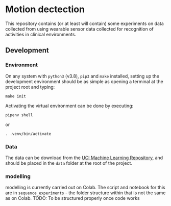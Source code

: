 # Motion dectection

This repository contains (or at least will contain) some experiments
on data collected from using wearable
sensor data collected for recognition of activities in clinical environments.

## Development

### Environment

On any system with `python3` (v3.8), `pip3` and `make` installed, setting up
the development environment should be as simple as opening a terminal
at the project root and typing:

```
make init
```

Activating the virtual environment can be done by executing:

```
pipenv shell
```

or

```
. .venv/bin/activate
```

### Data

The data can be download from the [UCI Machine Learning Repository](https://archive.ics.uci.edu/ml/datasets/Activity+recognition+with+healthy+older+people+using+a+batteryless+wearable+sensor#), and should be placed in the `data` folder at the root of the project.

### modelling

modelling is currently carried out on Colab. The script and notebook for this are in `sequence_experiments` - the folder structure within that is not the same as on Colab.
TODO: To be structured properly once code works  
